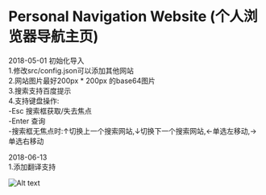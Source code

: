 # Personal Navigation Website (个人浏览器导航主页)

2018-05-01 初始化导入<br/> 
1.修改src/config.json可以添加其他网站<br/> 
2.网站图片最好200px * 200px 的base64图片<br/> 
3.搜索支持百度提示<br/> 
4.支持键盘操作:<br/> 
   -Esc 搜索框获取/失去焦点<br/> 
   -Enter 查询<br/> 
   -搜索框无焦点时:↑切换上一个搜索网站,↓切换下一个搜索网站,←单选左移动,→单选右移动<br/> 

2018-06-13<br/> 
 1.添加翻译支持
 

![Alt text](https://github.com/minquiers/home/blob/master/src/images/demo.png)
